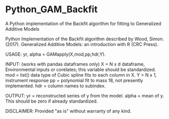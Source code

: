 # Python_GAM_Backfit
A Python implementation of the Backfit algorithm for fitting to Generalized Additive Models

Python Implementation of the Backfit algorithm described by 
Wood, Simon. (2017). Generalized Additive Models: an introduction with R 
(CRC Press).

USAGE:  yr, alpha = GAMapply(X,mod,pp,hdr,Y).


 INPUT:  (works with pandas dataframes only)
   X = N x d dataframe, Environmental inputs or corelates; this variable 
   should be standardized.
   mod = list() data type of Cubic spline fits to each column in X. 
   Y = N x 1, instrument response
   pp = polynomial fit to mass 18, not presently implemented.
   hdr = column names to subindex. 

 OUTPUT:
   yr = reconstructed series of y from the model. 
   alpha = mean of y.  This should be zero if already standardized. 

 DISCLAIMER:
  Provided "as is" without warranty of any kind.  
